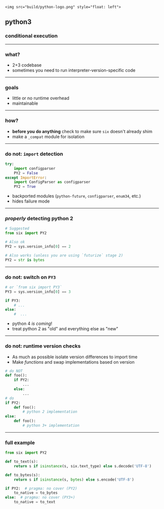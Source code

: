 ```rawhtml
<img src="build/python-logo.png" style="float: left">
```
## python3
### conditional execution

***

### what?

- 2+3 codebase
- sometimes you need to run interpreter-version-specific code

***

### goals

- little or no runtime overhead
- maintainable

***

### how?

- **before you do anything** check to make sure `six` doesn't already shim
- make a `_compat` module for isolation

***

### do not: `import` detection


```python
try:
    import configparser
    PY2 = False
except ImportError:
    import ConfigParser as configparser
    PY2 = True
```

- backported modules (`python-future`, `configparser`, `enum34`, etc.)
- hides failure mode

***

### _properly_ detecting python 2

```python
# Suggested
from six import PY2

# Also ok
PY2 = sys.version_info[0] == 2

# Also works (unless you are using `futurize` stage 2)
PY2 = str is bytes
```

***

### do not: switch on `PY3`

```python
# or `from six import PY3`
PY3 = sys.version_info[0] == 3

if PY3:
    # ...
else:
    #  ...
```
- python 4 _is coming_!
- treat python 2 as "old" and everything else as "new"


***

### do not: runtime version checks

- As much as possible isolate version differences to import time
- Make _functions_ and swap implementations based on version

```python
# do NOT
def foo():
    if PY2:
        ...
    else:
        ...
# do
if PY2:
    def foo():
        # python 2 implementation
else:
    def foo():
        # python 3+ implementation
```

***


### full example

```python
from six import PY2

def to_text(s):
    return s if isinstance(s, six.text_type) else s.decode('UTF-8')

def to_bytes(s):
    return s if isinstance(s, bytes) else s.encode('UTF-8')

if PY2:  # pragma: no cover (PY2)
    to_native = to_bytes
else:  # pragma: no cover (PY3+)
    to_native = to_text
```
